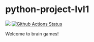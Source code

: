 # python-project-lvl1
<a href="https://codeclimate.com/github/codeclimate/codeclimate/maintainability"><img src="https://api.codeclimate.com/v1/badges/a99a88d28ad37a79dbf6/maintainability" /></a>
[![Github Actions Status](https://github.com/KalashnikovM//python-project-lvl1/workflows/Python%20CI/badge.svg)](https://github.com/KalashnikovM//python-project-lvl1/actions)

Welcome to brain games!
